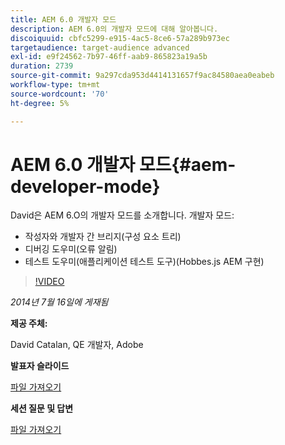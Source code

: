 ```yaml
---
title: AEM 6.0 개발자 모드
description: AEM 6.0의 개발자 모드에 대해 알아봅니다.
discoiquuid: cbfc5299-e915-4ac5-8ce6-57a289b973ec
targetaudience: target-audience advanced
exl-id: e9f24562-7b97-46ff-aab9-865823a19a5b
duration: 2739
source-git-commit: 9a297cda953d4414131657f9ac84580aea0eabeb
workflow-type: tm+mt
source-wordcount: '70'
ht-degree: 5%

---
```


# AEM 6.0 개발자 모드{#aem-developer-mode}

David은 AEM 6.O의 개발자 모드를 소개합니다. 개발자 모드:

* 작성자와 개발자 간 브리지(구성 요소 트리)
* 디버깅 도우미(오류 알림)
* 테스트 도우미(애플리케이션 테스트 도구)(Hobbes.js AEM 구현)

>[!VIDEO](https://video.tv.adobe.com/v/19501/?quality=9)

*2014년 7월 16일에 게재됨*

**제공 주체:**

David Catalan, QE 개발자, Adobe

**발표자 슬라이드**

[파일 가져오기](assets/aem-6-developer-mode-07-16-14.pdf)

**세션 질문 및 답변**

[파일 가져오기](assets/q-a-developer-mode-7-16-14.pdf)
<!--
[Get back to the Overview](https://helpx.adobe.com/experience-manager/kt/eseminars/gems/aem-index.html)
-->
